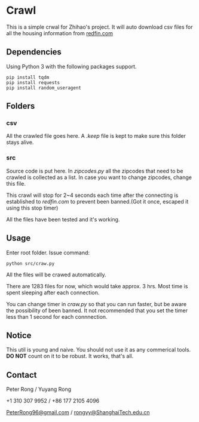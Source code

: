 # Crawl

This is a simple crwal for Zhihao's project. It will auto download csv files for all the housing information from [redfin.com](redfin.com)

## Dependencies

Using Python 3 with the following packages support.

	pip install tqdm
	pip install requests
	pip install random_useragent


## Folders

### csv

All the crawled file goes here. A _.keep_ file is kept to make sure this folder stays alive.

### src 

Source code is put here. In _zipcodes.py_ all the zipcodes that need to be crawled is collected as a list. In case you want to change zipcodes, change this file.

This crawl will stop for 2~4 seconds each time after the connecting is established to _redfin.com_ to prevent been banned.(Got it once, escaped it using this stop timer)

All the files have been tested and it's working.

## Usage

Enter root folder. Issue command:

	python src/craw.py

All the files will be crawed automatically. 

There are 1283 files for now, which would take approx. 3 hrs. Most time is spent sleeping after each connection. 

You can change timer in _craw.py_ so that you can run faster, but be aware the possibility of been banned. It not recommended that you set the timer less than 1 second for each connnection.

## Notice

This util is young and naive. You should not use it as any commerical tools. **DO NOT** count on it to be robust. It works, that's all.

## Contact

Peter Rong / Yuyang Rong

+1 310 307 9952   /   +86 177 2105 4096

PeterRong96@gmail.com   /   rongyy@ShanghaiTech.edu.cn
